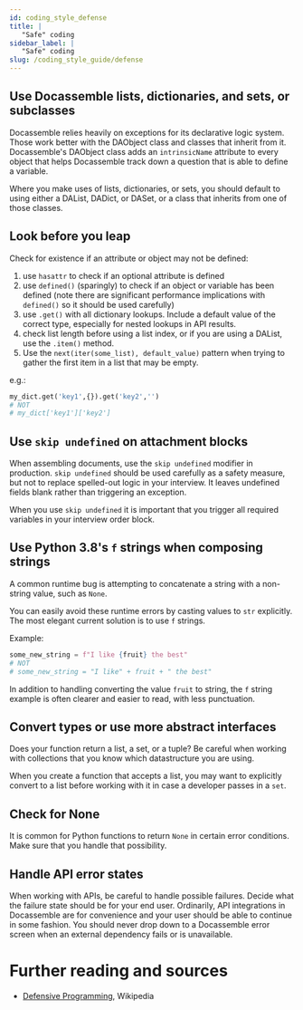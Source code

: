 ```yaml
---
id: coding_style_defense
title: |
   "Safe" coding
sidebar_label: |
   "Safe" coding
slug: /coding_style_guide/defense
---
```


## Use Docassemble lists, dictionaries, and sets, or subclasses

Docassemble relies heavily on exceptions for its declarative logic
system. Those work better with the DAObject class and classes that 
inherit from it. Docassemble's DAObject class adds an `intrinsicName`
attribute to every object that helps Docassemble track down a question
that is able to define a variable.

Where you make uses of lists, dictionaries, or sets, you should 
default to using either a DAList, DADict, or DASet, or a class that
inherits from one of those classes.

## Look before you leap

Check for existence if an attribute or object may not be defined:

1. use `hasattr` to check if an optional attribute is defined
1. use `defined()` (sparingly) to check if an object or variable has been
   defined (note there are significant performance implications with `defined()`
   so it should be used carefully)
1. use `.get()` with all dictionary lookups. Include a default value of the
   correct type, especially for nested lookups in API results.
1. check list length before using a list index, or if you are using a DAList,
   use the `.item()` method.
1. Use the `next(iter(some_list), default_value)` pattern when trying to gather
   the first item in a list that may be empty.

e.g.:

```python
my_dict.get('key1',{}).get('key2','')
# NOT
# my_dict['key1']['key2']
```

## Use `skip undefined` on attachment blocks

When assembling documents, use the `skip undefined` modifier in production.
`skip undefined` should be used carefully as a safety measure, but not
to replace spelled-out logic in your interview. It leaves undefined fields
blank rather than triggering an exception.

When you use `skip undefined` it is important that you trigger all required
variables in your interview order block.

## Use Python 3.8's `f` strings when composing strings

A common runtime bug is attempting to concatenate a string with a non-string
value, such as `None`.

You can easily avoid these runtime errors by casting values to `str` explicitly.
The most elegant current solution is to use `f` strings.

Example:

```python
some_new_string = f"I like {fruit} the best"
# NOT 
# some_new_string = "I like" + fruit + " the best"
```

In addition to handling converting the value `fruit` to string, the `f` string
example is often clearer and easier to read, with less punctuation.

## Convert types or use more abstract interfaces

Does your function return a list, a set, or a tuple? Be careful when working
with collections that you know which datastructure you are using.

When you create a function that accepts a list, you may want to explicitly
convert to a list before working with it in case a developer passes in a `set`.
## Check for None

It is common for Python functions to return `None` in certain error
conditions. Make sure that you handle that possibility.

## Handle API error states

When working with APIs, be careful to handle possible failures. Decide what the
failure state should be for your end user. Ordinarily, API integrations in
Docassemble are for convenience and your user should be able to continue in some
fashion. You should never drop down to a Docassemble error screen when an
external dependency fails or is unavailable.

# Further reading and sources

* [Defensive Programming](https://en.wikipedia.org/wiki/Defensive_programming), Wikipedia
